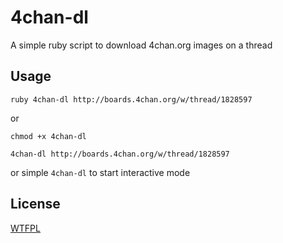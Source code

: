 # 4chan-dl

A simple ruby script to download 4chan.org images on a thread

## Usage

`ruby 4chan-dl http://boards.4chan.org/w/thread/1828597`

or 

`chmod +x 4chan-dl`

`4chan-dl http://boards.4chan.org/w/thread/1828597`

or simple `4chan-dl` to start interactive mode

## License

[WTFPL](http://www.wtfpl.net/) 
